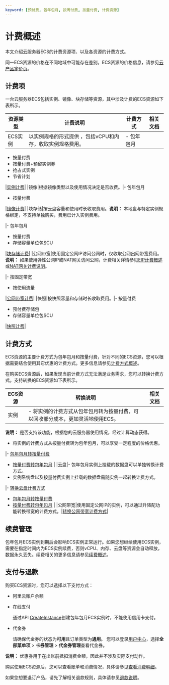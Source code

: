 ```yaml
---
keyword: [预付费, 包年包月, 按周付费, 按量付费, 计费资源]
---
```


# 计费概述

本文介绍云服务器ECS的计费资源项、以及各资源的计费方式。

同一ECS资源的价格在不同地域中可能存在差别。ECS资源的价格信息，请参见[云产品定价页](https://www.aliyun.com/price/product)。

## 计费项

一台云服务器ECS包括实例、镜像、块存储等资源，其中涉及计费的ECS资源如下表所示。

|资源类型|计费说明|计费方式|相关文档|
|----|----|----|----|
|ECS实例|以实例规格的形式提供 ，包括vCPU和内存，收取实例规格费用。|-   包年包月
-   按量付费
-   按量付费+预留实例券
-   抢占式实例
-   节省计划

|[实例计费](/cn.zh-CN/产品定价/计费项/实例计费.md)|
|镜像|根据镜像类型以及使用情况决定是否收费。|-   包年包月
-   按量付费

|[镜像计费](/cn.zh-CN/产品定价/计费项/镜像计费.md)|
|块存储|按云盘容量和使用时长收取费用。**说明：** 本地盘与特定实例规格绑定，不支持单独购买，费用已计入实例费用。

|-   包年包月
-   按量付费
-   存储容量单位包SCU

|[块存储计费](/cn.zh-CN/产品定价/计费项/块存储计费.md)|
|公网带宽|使用固定公网IP访问公网时，仅收取公网出网带宽费用。**说明：** 如果使用弹性公网IP或NAT网关访问公网，计费相关详情参见[EIP计费概述](/cn.zh-CN/产品定价/计费概述.md)或[NAT网关计费说明](/cn.zh-CN/产品定价/计费说明.md)。

|-   按固定带宽
-   按使用流量

|[公网带宽计费](/cn.zh-CN/产品定价/计费项/公网带宽计费.md)|
|快照|按快照容量和存储时长收取费用。|-   按量付费
-   预付费存储包
-   存储容量单位包SCU

|[快照计费](/cn.zh-CN/产品定价/计费项/快照计费.md)|

## 计费方式

ECS资源的主要计费方式为包年包月和按量付费，针对不同的ECS资源，您可以根据需要结合使用其它优惠的计费方式。更多信息请参见[计费方式概述](/cn.zh-CN/产品定价/计费方式/计费方式概述.md)。

在购买ECS资源后，如果发现当前计费方式无法满足业务需求，您可以转换计费方式。支持转换的ECS资源如下表所示。

|ECS资源|转换说明|相关文档|
|-----|----|----|
|实例|-   将实例的计费方式从包年包月转为按量付费，可以回收部分成本，更加灵活地使用ECS。

**说明：** 是否支持该功能，根据您的云服务器使用情况，经过计算动态获得。

-   将实例的计费方式从按量付费转为包年包月，可以享受一定程度的价格优惠。

|-   [包年包月转按量付费](/cn.zh-CN/产品定价/转换计费方式/包年包月转按量付费.md)
-   [按量付费转包年包月](/cn.zh-CN/产品定价/转换计费方式/按量付费转包年包月.md) |
|云盘|-   包年包月实例上挂载的数据盘可以单独转换计费方式。
-   实例系统盘以及按量付费实例上挂载的数据盘需随实例一起转换计费方式。

|-   [转换云盘计费方式](/cn.zh-CN/产品定价/转换计费方式/转换云盘计费方式.md)
-   [包年包月转按量付费](/cn.zh-CN/产品定价/转换计费方式/包年包月转按量付费.md)
-   [按量付费转包年包月](/cn.zh-CN/产品定价/转换计费方式/按量付费转包年包月.md) |
|公网带宽|使用固定公网IP的实例，可以通过升降配功能转换带宽的计费方式。|[转换公网带宽计费方式](/cn.zh-CN/实例/升降配实例/转换公网带宽计费方式.md)|

## 续费管理

包年包月ECS实例到期后会影响ECS实例正常运行。如果您想继续使用ECS实例，需要在指定时间内为ECS实例续费，否则vCPU、内存、云盘等资源会自动释放，数据永久丢失。续费相关的更多信息请参见[续费概述](/cn.zh-CN/产品定价/续费实例/续费概述.md)。

## 支付与退款

购买ECS资源时，您可以选择以下支付方式：

-   阿里云账户余额
-   在线支付

    通过API [CreateInstance](/cn.zh-CN/API参考/实例/CreateInstance.md)创建包年包月ECS实例时，不能使用信用卡支付。

-   代金券

    请确保代金券的状态为**可用**且订单类型为**通用**。 您可以登录[用户中心](https://expense.console.aliyun.com/)，选择**全部菜单项** \> **卡券管理** \> **代金券管理**查看代金券。


**说明：** 优惠券用于在出账前抵扣消费金额，因此并不涉及实际支付动作。

购买使用ECS资源后，您可以查看账单和消费情况，具体请参见[查看消费明细](/cn.zh-CN/产品定价/查看消费明细.md)。

如果您想要退订产品，请先了解相关退款规则，具体请参见[退款说明](/cn.zh-CN/产品定价/退款说明.md)。

